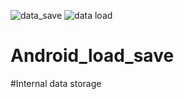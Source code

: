 ![data_save](https://user-images.githubusercontent.com/68784061/126047566-2ed5e774-b52a-462f-beff-e3e1158e0463.PNG)
![data load](https://user-images.githubusercontent.com/68784061/126047569-3f939a56-f343-4d9c-8fc0-f6e72266a1b8.PNG)
# Android_load_save
#Internal data storage
